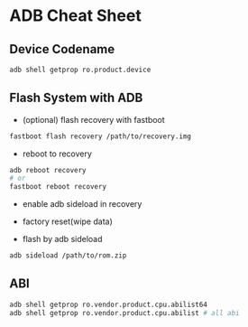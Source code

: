 # ADB Cheat Sheet

## Device Codename

```sh
adb shell getprop ro.product.device
```

## Flash System with ADB

- (optional) flash recovery with fastboot

```sh
fastboot flash recovery /path/to/recovery.img
```

- reboot to recovery
```sh
adb reboot recovery
# or
fastboot reboot recovery
```

- enable adb sideload in recovery
- factory reset(wipe data)

- flash by adb sideload

```sh
adb sideload /path/to/rom.zip
```

## ABI

```sh
adb shell getprop ro.vendor.product.cpu.abilist64
adb shell getprop ro.vendor.product.cpu.abilist # all abi
```
